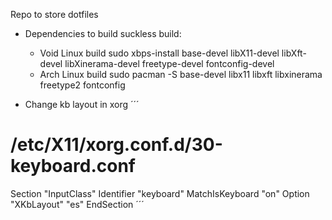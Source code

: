 Repo to store dotfiles




- Dependencies to build suckless build:
  - Void Linux build
sudo xbps-install base-devel libX11-devel libXft-devel libXinerama-devel freetype-devel fontconfig-devel
  - Arch Linux build
sudo pacman -S base-devel libx11 libxft libxinerama freetype2 fontconfig

- Change kb layout in xorg
´´´
# /etc/X11/xorg.conf.d/30-keyboard.conf

Section "InputClass"
    Identifier "keyboard"
    MatchIsKeyboard "on"
    Option "XKbLayout" "es"
EndSection
´´´


